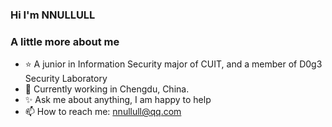 ### Hi I'm NNULLULL


### A little more about me

- ⭐ A junior in Information Security major of CUIT, and a member of D0g3 Security Laboratory
- 🌱 Currently working in Chengdu, China.
- ✨ Ask me about anything, I am happy to help
- 📫 How to reach me: nnullull@qq.com
